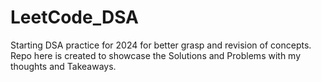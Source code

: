 # LeetCode_DSA
Starting DSA practice for 2024 for better grasp and revision of concepts. Repo here is created to showcase the Solutions and Problems with my thoughts and  Takeaways.
